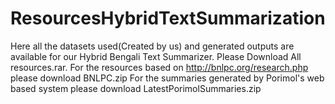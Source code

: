 # ResourcesHybridTextSummarization
Here all the datasets used(Created by us) and generated outputs are available for our Hybrid Bengali Text Summarizer.
Please Download All resources.rar. For the resources based on http://bnlpc.org/research.php please download BNLPC.zip
For the summaries generated by Porimol's web based system please download LatestPorimolSummaries.zip

